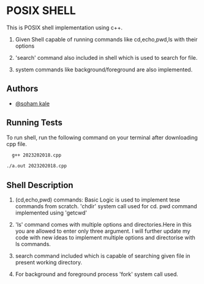 
# POSIX SHELL

This is POSIX shell implementation using c++.

1) Given Shell capable of running commands like cd,echo,pwd,ls with their options

2) 'search' command also included in shell which is used to search for file.

3) system commands like background/foreground are also implemented.
## Authors

- [@soham kale](https://github.com/shrrrrr)


## Running Tests

To run shell, run the following command on your terminal after downloading cpp file.

```bash
  g++ 2023202018.cpp

```
```bash
./a.out 2023202018.cpp
```



## Shell Description

1) (cd,echo,pwd) commands: Basic Logic is used to implement tese commands from scratch. 'chdir' system call used for cd. pwd command implemented using 'getcwd'

2) 'ls' command comes with multiple options and directories.Here in this you are allowed to enter only three argument. I will further update my code with new ideas to implement multiple options and directorise with ls commands.

3) search command included which is capable of searching given file in present working directory.

4) For background and foreground process 'fork' system call used. 